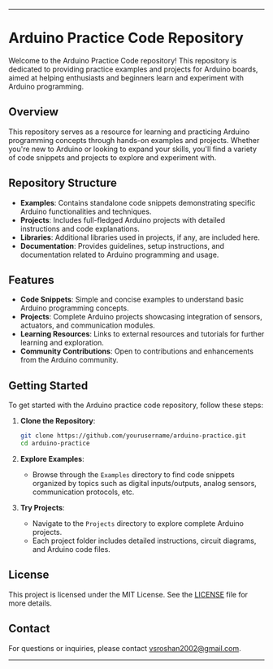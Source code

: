 
---

# Arduino Practice Code Repository

Welcome to the Arduino Practice Code repository! This repository is dedicated to providing practice examples and projects for Arduino boards, aimed at helping enthusiasts and beginners learn and experiment with Arduino programming.

## Overview

This repository serves as a resource for learning and practicing Arduino programming concepts through hands-on examples and projects. Whether you're new to Arduino or looking to expand your skills, you'll find a variety of code snippets and projects to explore and experiment with.

## Repository Structure

- **Examples**: Contains standalone code snippets demonstrating specific Arduino functionalities and techniques.
- **Projects**: Includes full-fledged Arduino projects with detailed instructions and code explanations.
- **Libraries**: Additional libraries used in projects, if any, are included here.
- **Documentation**: Provides guidelines, setup instructions, and documentation related to Arduino programming and usage.

## Features

- **Code Snippets**: Simple and concise examples to understand basic Arduino programming concepts.
- **Projects**: Complete Arduino projects showcasing integration of sensors, actuators, and communication modules.
- **Learning Resources**: Links to external resources and tutorials for further learning and exploration.
- **Community Contributions**: Open to contributions and enhancements from the Arduino community.

## Getting Started

To get started with the Arduino practice code repository, follow these steps:

1. **Clone the Repository**:
   ```bash
   git clone https://github.com/yourusername/arduino-practice.git
   cd arduino-practice
   ```

2. **Explore Examples**:
   - Browse through the `Examples` directory to find code snippets organized by topics such as digital inputs/outputs, analog sensors, communication protocols, etc.

3. **Try Projects**:
   - Navigate to the `Projects` directory to explore complete Arduino projects.
   - Each project folder includes detailed instructions, circuit diagrams, and Arduino code files.



## License

This project is licensed under the MIT License. See the [LICENSE](./LICENSE) file for more details.

## Contact

For questions or inquiries, please contact [vsroshan2002@gmail.com](mailto:vsroshan2002@gmail.com).

---

